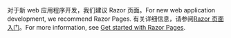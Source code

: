 <span data-ttu-id="fddf3-101">对于新 web 应用程序开发，我们建议 Razor 页面。</span><span class="sxs-lookup"><span data-stu-id="fddf3-101">For new web application development, we recommend Razor Pages.</span></span> <span data-ttu-id="fddf3-102">有关详细信息，请参阅[Razor 页面入门](/aspnet/core/tutorials/razor-pages/razor-pages-start)。</span><span class="sxs-lookup"><span data-stu-id="fddf3-102">For more information, see [Get started with Razor Pages](/aspnet/core/tutorials/razor-pages/razor-pages-start).</span></span>
